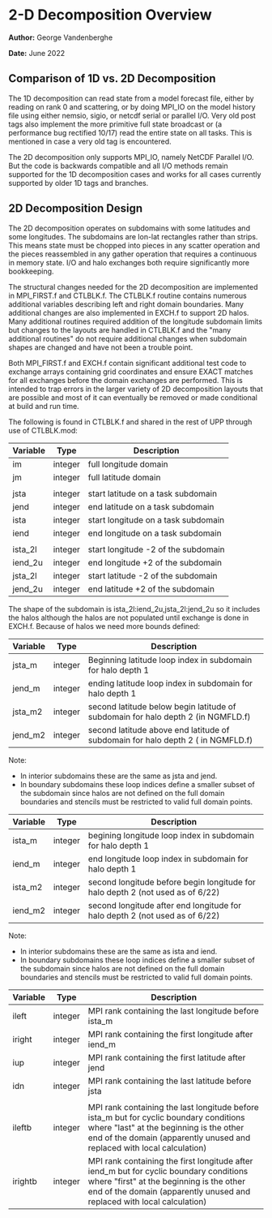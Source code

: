 # 2-D Decomposition Overview

**Author:** George Vandenberghe

**Date:** June 2022

## Comparison of 1D vs. 2D Decomposition
The 1D decomposition can read state from a model forecast file, either by reading on rank 0 and scattering, or by doing MPI_IO on the model history file using either nemsio, sigio, or netcdf serial or parallel I/O. Very old post tags also implement the more primitive full state broadcast or (a performance bug rectified 10/17) read the entire state on all tasks. This is mentioned in case a very old tag is encountered.  

The 2D decomposition only supports MPI_IO, namely NetCDF Parallel I/O. But the code is backwards compatible and all I/O methods remain supported for the 1D decomposition cases and works for all cases currently supported by older 1D tags and branches.

## 2D Decomposition Design 

The 2D decomposition operates on subdomains with some latitudes and some longitudes.  The subdomains are lon-lat rectangles rather than strips. This means state must be chopped into pieces in any scatter operation and the pieces reassembled in any gather operation that requires a continuous in memory state. I/O and halo exchanges both require significantly more bookkeeping.

The structural changes needed for the 2D decomposition are implemented in MPI_FIRST.f and CTLBLK.f. The CTLBLK.f routine contains numerous additional variables describing left and right domain boundaries. Many additional changes are also implemented in EXCH.f to support 2D halos.  Many additional routines required addition of the longitude subdomain limits but changes to the layouts are handled in CTLBLK.f and the "many additional routines" do not require additional changes when subdomain shapes are changed and have not been a trouble point.

Both MPI_FIRST.f and EXCH.f contain significant additional test code to exchange arrays containing grid coordinates and ensure EXACT matches for all exchanges before the domain exchanges are performed. This is intended to trap errors in the larger variety of 2D decomposition layouts that are possible and most of it can eventually be removed or made conditional at build and run time.

The following is found in CTLBLK.f and shared in the rest of UPP through use of CTLBLK.mod:

| Variable | Type | Description |
|---------|------|-------------|
| im | integer |  full longitude domain|
| jm | integer |  full latitude domain|
| | | | 
| jsta | integer |  start latitude on a task subdomain|
| jend | integer |   end  latitude on a task subdomain|
| ista | integer  | start longitude on a task subdomain|
| iend  | integer |  end   longitude on a task subdomain|
| | | | 
| ista_2l | integer |start longitude -2 of the subdomain|
| iend_2u | integer |end   longitude +2 of the subdomain|
| jsta_2l | integer |start latitude  -2 of the subdomain|
| jend_2u | integer |end   latitude  +2 of the subdomain|

The shape of the subdomain is ista_2l:iend_2u,jsta_2l:jend_2u so it includes the halos although the halos are not populated until exchange is done in EXCH.f.  Because of halos we need more bounds defined:

| Variable | Type | Description |
|---------|------|-------------|
| jsta_m |  integer |  Beginning latitude loop index in subdomain for halo depth 1 |
| jend_m |   integer |   ending latitude loop index in subdomain for halo depth 1      |
| jsta_m2 |  integer |   second latitude below begin latitude of subdomain for halo depth 2 (in NGMFLD.f) |
| jend_m2 |   integer |  second latitude above end latitude of subdomain for halo depth 2 ( in NGMFLD.f) |

Note:<ul><li>In interior subdomains these are the same as jsta and jend.</li><li>In boundary subdomains these loop indices define a smaller subset of the subdomain since halos are not defined on the full domain boundaries and stencils must be restricted to valid full domain points. </li></ul>

| Variable | Type | Description |
|---------|------|-------------| 
|  ista_m |  integer  |  begining longitude loop index in subdomain for halo depth 1|
|  iend_m |  integer  |  end longitude loop index in subdomain  for halo depth 1 |
|  ista_m2 |  integer  |  second longitude before begin longitude for halo depth 2  (not used as of 6/22)|
|  iend_m2 |  integer  | second longitude after end  longitude    for halo depth 2  (not used as of 6/22) |

Note:<ul><li>In interior subdomains these are the same as ista and iend.</li><li>In boundary subdomains these loop indices define a smaller subset of the subdomain since halos are not defined on the full domain boundaries and stencils must be restricted to valid full domain points.</li></ul>


| Variable | Type | Description |
|---------|------|-------------| 
|  ileft |  integer |  MPI rank containing the last longitude before ista_m 
|  iright |  integer |  MPI rank containing the first longitude after iend_m
|  iup   |  integer |   MPI rank containing the first latitude after jend
|  idn |  integer |     MPI rank containing the  last latitude before  jsta
| | | |
|  ileftb  | integer |MPI rank containing the last longitude before ista_m but for cyclic boundary conditions where "last" at the beginning is the other end of the domain (apparently unused and replaced with local calculation) |
|  irightb | integer |  MPI rank containing the first longitude after iend_m but for cyclic boundary conditions where "first" at the beginning is the other end of the domain (apparently unused and replaced with local calculation) |

